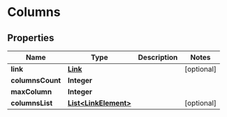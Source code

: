 
# Columns

## Properties
Name | Type | Description | Notes
------------ | ------------- | ------------- | -------------
**link** | [**Link**](Link.md) |  |  [optional]
**columnsCount** | **Integer** |  | 
**maxColumn** | **Integer** |  | 
**columnsList** | [**List&lt;LinkElement&gt;**](LinkElement.md) |  |  [optional]



